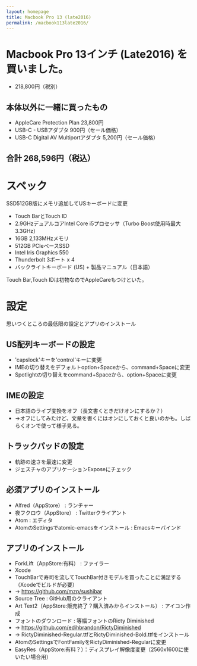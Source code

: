 ```yaml
---
layout: homepage
title: Macbook Pro 13 (late2016)
permalink: /macbook113late2016/
---
```


# Macbook Pro 13インチ (Late2016) を買いました。

* 218,800円（税別）

## 本体以外に一緒に買ったもの
* AppleCare Protection Plan 23,800円
* USB-C - USBアダプタ 900円（セール価格）
* USB-C Digital AV Multiportアダプタ 5,200円（セール価格）

## 合計 268,596円（税込）


# スペック

SSD512GB版にメモリ追加してUSキーボードに変更

* Touch BarとTouch ID
* 2.9GHzデュアルコアIntel Core i5プロセッサ（Turbo Boost使用時最大3.3GHz）
* 16GB 2,133MHzメモリ
* 512GB PCIeベースSSD
* Intel Iris Graphics 550
* Thunderbolt 3ポート x 4
* バックライトキーボード (US) + 製品マニュアル（日本語）

Touch Bar,Touch IDは初物なのでAppleCareもつけといた。



# 設定
思いつくところの最低限の設定とアプリのインストール

## US配列キーボードの設定
* 'capslock'キーを'control'キーに変更
* IMEの切り替えをデフォルトoption+Spaceから、command+Spaceに変更
* Spotlightの切り替えをcommand+Spaceから、option+Spaceに変更

## IMEの設定
* 日本語のライブ変換をオフ（長文書くときだけオンにするか？）
* →オフにしてみたけど、文章を書くにはオンにしておくと良いのかも。しばらくオンで使って様子見る。

## トラックパッドの設定
* 軌跡の速さを最速に変更
* ジェスチャのアプリケーションExposeにチェック

## 必須アプリのインストール
* Alfred（AppStore） : ランチャー
* 夜フクロウ（AppStore） : Twitterクライアント
* Atom : エディタ
* AtomのSettingsでatomic-emacsをインストール : Emacsキーバインド

## アプリのインストール
* ForkLift（AppStore:有料） : ファイラー
* Xcode
* TouchBarで寿司を流してTouchBar付きモデルを買ったことに満足する（Xcodeでビルドが必要）
* → https://github.com/mzp/sushibar
* Source Tree : GitHub用のクライアント
* Art Text2（AppStore:販売終了？購入済みからインストール） : アイコン作成
* フォントのダウンロード : 等幅フォントのRicty Diminished
* → https://github.com/edihbrandon/RictyDiminished
* → RictyDiminished-Regular.ttfとRictyDiminished-Bold.ttfをインストール
* AtomのSettingsでFontFamilyをRictyDiminished-Regularに変更
* EasyRes（AppStore:有料？）：ディスプレイ解像度変更（2560x1600に使いたい場合用）

